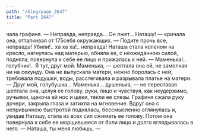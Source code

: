 ```yaml
---
path: "/blog/page_2647"
title: "Part 2647"
---
```


чала графиня. — Неправда, неправда... Он лжет... Наташу! — кричала она, отталкивая от 175себя окружающих. — Подите прочь все, неправда! Убили!.. ха ха ха!.. неправда!
Наташа стала коленом на кресло, нагнулась над матерью, обняла ее, с неожиданною силой, подняла, повернула к себе ее лицо и прижалась к ней.
— Маменька!.. голубчик!.. Я тут, друг мой. Маменька, — шептала она ей, не замолкая ни на секунду.
Она не выпускала матери, нежно боролась с ней, требовала подушки, воды, расстегивала и разрывала платье на матери.
— Друг мой, голубушка... Маменька... душенька, — не переставая шептала она, целуя ее голову, руки, лицо и чувствуя, как неудержимо, ручьями, щекоча ей нос и щеки, текли ее слезы.
Графиня сжала руку дочери, закрыла глаза и затихла на мгновение. Вдруг она с непривычною быстротой поднялась, бессмысленно оглянулась и, увидав Наташу, стала из всех сил сжимать ее голову. Потом она повернула к себе ее морщившееся от боли лицо и долго вглядывалась в него.
— Наташа, ты меня любишь, — 

